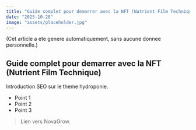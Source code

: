 ```yaml
---
title: "Guide complet pour demarrer avec la NFT (Nutrient Film Technique)"
date: "2025-10-28"
image: "assets/placeholder.jpg"
---
```


(Cet article a ete genere automatiquement, sans aucune donnee personnelle.)

## Guide complet pour demarrer avec la NFT (Nutrient Film Technique)

Introduction SEO sur le theme hydroponie.

- Point 1
- Point 2
- Point 3

> Lien vers NovaGrow.
